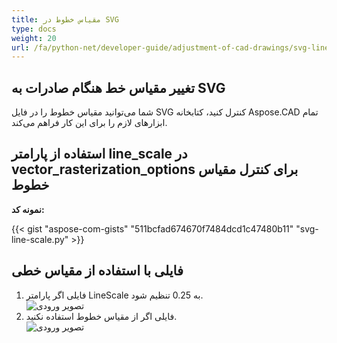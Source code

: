```yaml
---
title: مقیاس خطوط در SVG
type: docs
weight: 20
url: /fa/python-net/developer-guide/adjustment-of-cad-drawings/svg-line-scale/
---
```



## **تغییر مقیاس خط هنگام صادرات به SVG**

شما می‌توانید مقیاس خطوط را در فایل SVG کنترل کنید، کتابخانه Aspose.CAD تمام ابزارهای لازم را برای این کار فراهم می‌کند.

## **استفاده از پارامتر line_scale در vector_rasterization_options برای کنترل مقیاس خطوط**

**نمونه کد:**

{{< gist "aspose-com-gists" "511bcfad674670f7484dcd1c47480b11" "svg-line-scale.py" >}}


## فایلی با استفاده از مقیاس خطی
1. فایلی اگر پارامتر LineScale به 0.25 تنظیم شود.<br>
![تصویر ورودی](/cad/_assets/guide/svg/line_scale_0.25.png)<br>
1. فایلی اگر از مقیاس خطوط استفاده نکنید.<br>
![تصویر ورودی](/cad/_assets/guide/svg/basic_options.png)<br>
